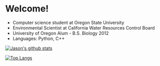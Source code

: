 # Welcome!
* Computer science student at Oregon State University
* Environmental Scientist at California Water Resources Control Board
* University of Oregon Alum - B.S. Biology 2012
* Languages: Python, C++

[![Jason's github stats](https://github-readme-stats.vercel.app/api?username=jasoncartera&theme=gruvbox)](https://github.com/jasoncartera/github-readme-stats)

[![Top Langs](https://github-readme-stats.vercel.app/api/top-langs/?username=jasoncartera&layout=compact&theme=gruvbox)](https://github.com/jasoncartera/github-readme-stats)
